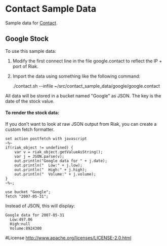 Contact Sample Data
===================

Sample data for [Contact](https://github.com/metadave/contact).

## Google Stock

To use this sample data:

1) Modify the first connect line in the file google.contact to reflect the IP + port of Riak.

2) Import the data using something like the following command:

	./contact.sh --infile ~/src/contact_sample_data/google/google.contact
	
	
All data will be stored in a bucket named "Google" as JSON. The key is the date of the stock value.

#### To render the stock data:

If you don't want to look at raw JSON output from Riak, you can create a custom fetch formatter.


```
set action postfetch with javascript 
~%~
if(riak_object != undefined) { 
    var v = riak_object.getValueAsString(); 
    var j = JSON.parse(v);
    out.println("Google data for " + j.date);
    out.println("  Low:" + j.low);
    out.println("  High:" + j.high);
    out.println("  Volume:" + j.volume);
}
~%~;

use bucket "Google";
fetch "2007-05-31";
```

Instead of JSON, this will display:

```
Google data for 2007-05-31
  Low:497.06
  High:null
  Volume:8924300
```


#License
http://www.apache.org/licenses/LICENSE-2.0.html
